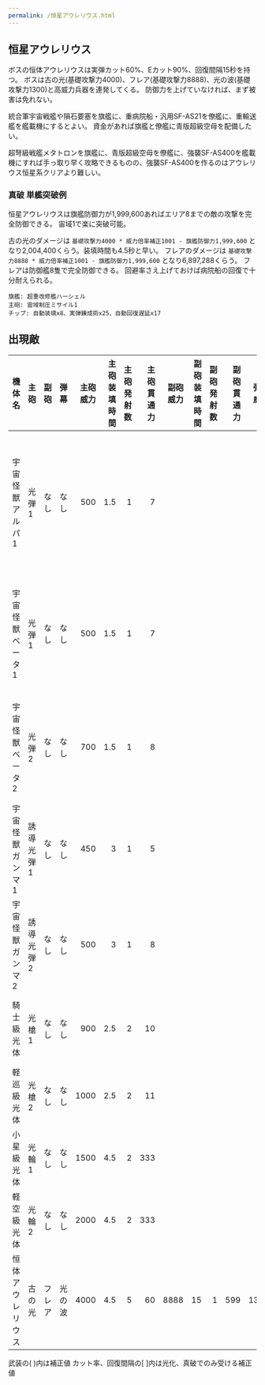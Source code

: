 ```yaml
---
permalink: /恒星アウレリウス.html
---
```

## 恒星アウレリウス

ボスの恒体アウレリウスは実弾カット60%、Eカット90%、回復間隔15秒を持つ。
ボスは古の光(基礎攻撃力4000)、フレア(基礎攻撃力8888)、光の波(基礎攻撃力1300)と高威力兵器を連発してくる。
防御力を上げていなければ、まず被害は免れない。

統合軍宇宙戦艦や隕石要塞を旗艦に、重病院船・汎用SF-AS21を僚艦に、重輸送艦を艦載機にするとよい。
資金があれば旗艦と僚艦に青版超級空母を配備したい。

超弩級戦艦メタトロンを旗艦に、青版超級空母を僚艦に、強襲SF-AS400を艦載機にすれば手っ取り早く攻略できるものの、強襲SF-AS400を作るのはアウレリウス恒星系クリアより難しい。

### 真破 単艦突破例

恒星アウレリウスは旗艦防御力が1,999,600あればエリア8までの敵の攻撃を完全防御できる。
宙域1で楽に突破可能。

古の光のダメージは `基礎攻撃力4000 * 威力倍率補正1001 - 旗艦防御力1,999,600` となり2,004,400くらう。装填時間も4.5秒と早い。
フレアのダメージは `基礎攻撃力8888 * 威力倍率補正1001 - 旗艦防御力1,999,600` となり6,897,288くらう。
フレアは防御艦8隻で完全防御できる。
回避率さえ上げておけば病院船の回復で十分耐えられる。

```
旗艦: 超重改修艦ハーシェル
主砲: 宙域制圧ミサイル1
チップ: 自動装填x8、実弾錬成術x25、自動回復遅延x17
```

## 出現敵

<ul class="enemies-list"></ul>

| 機体名           | 主砲      | 副砲   | 弾幕   | 主砲威力 | 主砲装填時間 | 主砲発射数 | 主砲貫通力 | 副砲威力 | 副砲装填時間 | 副砲発射数 | 副砲貫通力 | 弾幕威力 | 弾幕装填時間 | 弾幕発射数 | 弾幕貫通力 | 機関    | 設計図         | 実弾カット | Eカット | 爆風カット | 回避率 | 爆風回避率 | 回復間隔 |    装甲 | 速度 | 対火災力 | 対電磁力 | 資金 | 功績値 | 救出人数 | 登場ステージ                         |
|------------------|-----------|--------|--------|---------:|-------------:|-----------:|-----------:|---------:|-------------:|-----------:|-----------:|---------:|-------------:|-----------:|-----------:|---------|----------------|-----------:|--------:|-----------:|-------:|-----------:|----------|--------:|-----:|---------:|---------:|-----:|-------:|---------:|--------------------------------------|
| 宇宙怪獣アルパ1  | 光弾1     | なし   | なし   |      500 |          1.5 |          1 |          7 |          |              |            |            |          |              |            |            | 縮退炉A | テ級弩級戦艦改 |        90% |     40% |         0% |     0% |         0% | 20秒     |    5000 | 2.30 |       90 |       90 | 1000 |   1000 |        0 | 1、1ボス、2、3、4、5、6、7、8、9、10 |
| 宇宙怪獣ベータ1  | 光弾1     | なし   | なし   |      500 |          1.5 |          1 |          7 |          |              |            |            |          |              |            |            | 縮退炉A | テ級弩級戦艦改 |        90% |     40% |         0% |     0% |         0% | 20秒     |    7000 | 2.50 |       90 |       90 | 1200 |   1200 |        0 | 2ボス、3、4、5、6、7、8、9、10       |
| 宇宙怪獣ベータ2  | 光弾2     | なし   | なし   |      700 |          1.5 |          1 |          8 |          |              |            |            |          |              |            |            | 縮退炉A | ス級弩級戦艦改 |        90% |     40% |         0% |     0% |         0% | 20秒     |    8000 | 3.30 |       90 |       90 | 1400 |   1400 |        0 | 3ボス、4、5、6、7、8、9、10          |
| 宇宙怪獣ガンマ1  | 誘導光弾1 | なし   | なし   |      450 |            3 |          1 |          5 |          |              |            |            |          |              |            |            | 縮退炉A | ス級弩級戦艦改 |        90% |     40% |         0% |     0% |         0% | 20秒     |   12000 | 1.20 |       90 |       90 | 1600 |   1600 |        0 | 4ボス、5、6、7、8、9、10             |
| 宇宙怪獣ガンマ2  | 誘導光弾2 | なし   | なし   |      500 |            3 |          1 |          8 |          |              |            |            |          |              |            |            | 縮退炉A | ペ級弩級戦艦改 |        90% |     40% |         0% |     0% |         0% | 20秒     |   16000 | 1.40 |       90 |       90 | 2000 |   2000 |        0 | 5ボス、6、7、8、9、10                |
| 騎士級光体       | 光槍1     | なし   | なし   |      900 |          2.5 |          2 |         10 |          |              |            |            |          |              |            |            | 縮退炉A | ペ級弩級戦艦改 |        50% |     90% |         0% |     0% |         0% | 15秒     |   28000 | 2.20 |       99 |       99 | 2200 |   2200 |        0 | 6ボス、7、8、9、10                   |
| 軽巡級光体       | 光槍2     | なし   | なし   |     1000 |          2.5 |          2 |         11 |          |              |            |            |          |              |            |            | 縮退炉A | エ級弩級戦艦改 |        50% |     90% |         0% |     0% |         0% | 15秒     |   36000 | 2.30 |       99 |       99 | 2400 |   2400 |        0 | 7ボス、8、9、10                      |
| 小星級光体       | 光輪1     | なし   | なし   |     1500 |          4.5 |          2 |        333 |          |              |            |            |          |              |            |            | 縮退炉A | エ級弩級戦艦改 |        50% |     90% |         0% |     0% |         0% | 15秒     |   46000 | 2.30 |       99 |       99 | 2600 |   2600 |        0 | 8ボス、9、10                         |
| 軽空級光体       | 光輪2     | なし   | なし   |     2000 |          4.5 |          2 |        333 |          |              |            |            |          |              |            |            | 縮退炉A | 試作SF-AS300   |        50% |     90% |         0% |     0% |         0% | 15秒     |  186000 | 0.10 |       99 |       99 | 2800 |   2800 |        0 | 9ボス、10                            |
| 恒体アウレリウス | 古の光    | フレア | 光の波 |     4000 |          4.5 |          5 |         60 |     8888 |           15 |          1 |        599 |     1300 |          0.6 |          1 |        100 | 星生炉A | 発掘戦艦       |        60% |     90% |         0% |     0% |         0% | 15秒     | 1000000 | 0.20 |      100 |      100 | 4000 |   4000 |        0 | 10ボス                               |

武装の( )内は補正値
カット率、回復間隔の[ ]内は光化、真破でのみ受ける補正値
